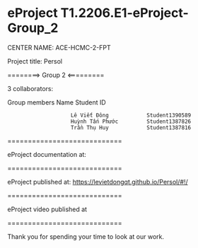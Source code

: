 # eProject T1.2206.E1-eProject-Group_2
CENTER NAME: ACE-HCMC-2-FPT

Project title: Persol

========> Group 2 <=========

3 collaborators:

Group members Name Student ID

                        Lê Viết Đông            Student1390589
                        Huỳnh Tấn Phước         Student1387826
                        Trần Thụ Huy            Student1387816
 
============================

eProject documentation at: 

============================

eProject published at: https://levietdongqt.github.io/Persol/#!/

============================

eProject video published at

============================

Thank you for spending your time to look at our work.
